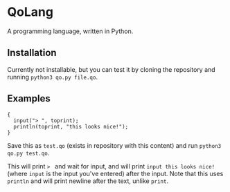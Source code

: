 # QoLang
A programming language, written in Python.

## Installation
Currently not installable, but you can test it by cloning the repository and running `python3 qo.py file.qo`.

## Examples
```
{
  input("> ", toprint);
  println(toprint, "this looks nice!");
}
```

Save this as `test.qo` (exists in repository with this content) and run `python3 qo.py test.qo`.

This will print `> ` and wait for input, and will print `input this looks nice!` (where `input` is the input you've entered) after the input. Note that this uses `println` and will print newline after the text, unlike `print`.